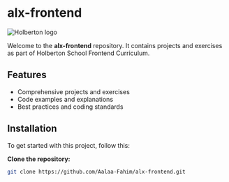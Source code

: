 # alx-frontend
![Holberton logo](https://www.alxafrica.com/wp-content/uploads/2022/01/header-logo.png)

Welcome to the **alx-frontend** repository. It contains projects and exercises as part of Holberton School Frontend Curriculum.
## Features

- Comprehensive projects and exercises
- Code examples and explanations
- Best practices and coding standards

## Installation

To get started with this project, follow this:

**Clone the repository:**

   ```bash
   git clone https://github.com/Aalaa-Fahim/alx-frontend.git
